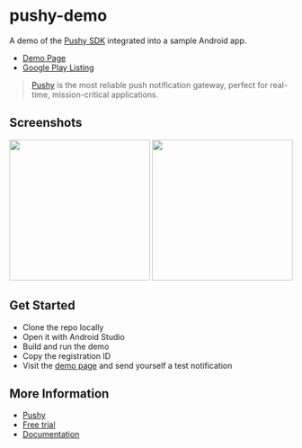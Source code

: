 # pushy-demo

A demo of the [Pushy SDK](https://pushy.me/) integrated into a sample Android app.

* [Demo Page](https://pushy.me/docs/resources/demo)
* [Google Play Listing](https://play.google.com/store/apps/details?id=me.pushy.example)

> [Pushy](https://pushy.me/) is the most reliable push notification gateway, perfect for real-time, mission-critical applications.

## Screenshots

<img src="https://lh3.googleusercontent.com/WlbK780r7S_6nJBPDYZgiovy5NNrR4sZqNQvKVwbgvRvyDRBcskLM0B0gp2fYsW0eKw=h900-rw" width="250"> <img src="https://lh3.googleusercontent.com/6yXnzL6F0oXZI3o0JF7YYmXxObl8FmZugj8yEmYkwWtyu6_q-57-R4lHiXCQzNoYomw=h900-rw" width="250">

## Get Started

* Clone the repo locally
* Open it with Android Studio
* Build and run the demo
* Copy the registration ID
* Visit the [demo page](https://pushy.me/docs/resources/demo) and send yourself a test notification

## More Information

* [Pushy](https://pushy.me/)
* [Free trial](https://pushy.me/pricing)
* [Documentation](https://pushy.me/docs)
